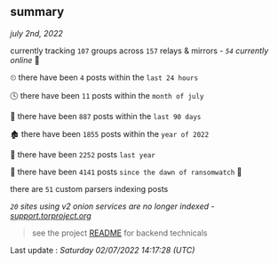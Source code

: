 
## summary
_july 2nd, 2022_

currently tracking `107` groups across `157` relays & mirrors - _`54` currently online_ 📡

⏲ there have been `4` posts within the `last 24 hours`

🕓 there have been `11` posts within the `month of july`

📅 there have been `887` posts within the `last 90 days`

🏚 there have been `1855` posts within the `year of 2022`

🚀 there have been `2252` posts `last year`

🦕 there have been `4141` posts `since the dawn of ransomwatch` 🐣

there are `51` custom parsers indexing posts

_`20` sites using v2 onion services are no longer indexed - [support.torproject.org](https://support.torproject.org/onionservices/v2-deprecation/)_

> see the project [README](https://github.com/jmousqueton/ransomwatch#readme) for backend technicals



Last update : _Saturday 02/07/2022 14:17:28 (UTC)_

